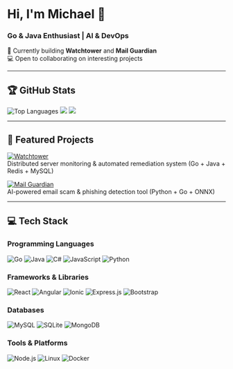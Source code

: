 # Hi, I'm Michael 👋
### Go & Java Enthusiast | AI & DevOps

🚀 Currently building **Watchtower** and **Mail Guardian**  
💻 Open to collaborating on interesting projects  

---

## 🏆 GitHub Stats

![Top Languages](https://github-readme-stats.vercel.app/api/top-langs/?username=mcdonaghmichael&theme=github_dark&layout=compact)
![](https://github-readme-stats.vercel.app/api?username=mcdonaghmichael&theme=github_dark&show_icons=true)
![](https://github-readme-streak-stats.herokuapp.com?user=mcdonaghmichael&theme=dark)

---

## 🌟 Featured Projects

[![Watchtower](https://img.shields.io/badge/Watchtower-Incident%20Monitoring-blue?style=for-the-badge)](https://github.com/mcdonaghmichael/watchtower)  
Distributed server monitoring & automated remediation system (Go + Java + Redis + MySQL)

[![Mail Guardian](https://img.shields.io/badge/Mail%20Guardian-AI%20Scam%20Detector-red?style=for-the-badge)](https://github.com/mcdonaghmichael/mail-guardian)  
AI-powered email scam & phishing detection tool (Python + Go + ONNX)

---

## 💻 Tech Stack

### Programming Languages
![Go](https://img.shields.io/badge/go-%2300ADD8.svg?style=for-the-badge&logo=go&logoColor=white) 
![Java](https://img.shields.io/badge/java-%23ED8B00.svg?style=for-the-badge&logo=openjdk&logoColor=white) 
![C#](https://img.shields.io/badge/C%23-%234a1efc?logo=csharp&logoColor=fff&style=for-the-badge) 
![JavaScript](https://img.shields.io/badge/JavaScript-f9fc1e?logo=javascript&logoColor=000&style=for-the-badge)
![Python](https://img.shields.io/badge/Python-3776AB?style=for-the-badge&logo=python&logoColor=white)


### Frameworks & Libraries
![React](https://img.shields.io/badge/react-%2320232a.svg?style=for-the-badge&logo=react&logoColor=%2361DAFB) 
![Angular](https://img.shields.io/badge/Angular-fc4a1e?logo=angular&logoColor=fff&style=for-the-badge) 
![Ionic](https://img.shields.io/badge/Ionic-3880FF?logo=ionic&logoColor=fff&style=for-the-badge) 
![Express.js](https://img.shields.io/badge/Express.js-404D59?style=for-the-badge)
![Bootstrap](https://img.shields.io/badge/Bootstrap-563D7C?style=for-the-badge&logo=bootstrap&logoColor=white)

### Databases
![MySQL](https://img.shields.io/badge/MySQL-4479A1?logo=mysql&logoColor=fff&style=for-the-badge) 
![SQLite](https://img.shields.io/badge/SQL-003B57?logo=sqlite&logoColor=fff&style=for-the-badge) 
![MongoDB](https://img.shields.io/badge/MongoDB-4EA94B?style=for-the-badge&logo=mongodb&logoColor=white)

### Tools & Platforms
![Node.js](https://img.shields.io/badge/Node.js-43853D?style=for-the-badge&logo=node.js&logoColor=white)
![Linux](https://img.shields.io/badge/Linux-FCC624?style=for-the-badge&logo=linux&logoColor=black)
![Docker](https://img.shields.io/badge/Docker-2496ED?style=for-the-badge&logo=docker&logoColor=white)
